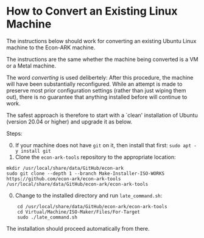 # How to Convert an Existing Linux Machine

The instructions below should work for converting an existing Ubuntu Linux machine to the Econ-ARK machine.

The instructions are the same whether the machine being converted is a VM or a Metal machine.

The word _converting_ is used delibertely: After this procedure, the machine will have been substantially reconfigured. While an attempt is made to preserve most prior configuration settings (rather than just wiping them out), there is no guarantee that anything installed before will continue to work.

The safest approach is therefore to start with a `clean' installation of Ubuntu (version 20.04 or higher) and upgrade it as below. 

Steps:

0. If your machine does not have `git` on it, then install that first:
   `sudo apt -y install git`
0. Clone the `econ-ark-tools` repository to the appropriate location:
``` 
mkdir /usr/local/share/data/GitHub/econ-ark
sudo git clone --depth 1 --branch Make-Installer-ISO-WORKS https://github.com/econ-ark/econ-ark-tools /usr/local/share/data/GitHub/econ-ark/econ-ark-tools
```
0. Change to the installed directory and run `late_command.sh`:
```
	cd /usr/local/share/data/GitHub/econ-ark/econ-ark-tools
	cd Virtual/Machine/ISO-Maker/Files/For-Target
	sudo ./late_command.sh
```

The installation should proceed automatically from there.

